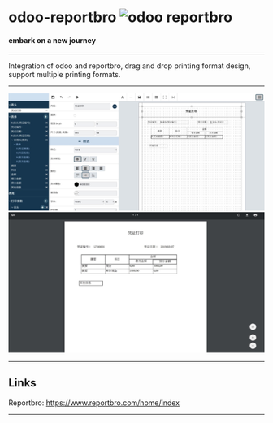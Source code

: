 # odoo-reportbro  <img alt="odoo reportbro" src="https://img.shields.io/badge/odoo--reportbro-14.0-brightgreen"/>
#### embark on a new journey
---
Integration of odoo and reportbro, drag and drop printing format design, support multiple printing formats.

---

![Image text](https://github.com/huakkai/odoo-reportbro/blob/master/static/reportbro-1.jpg)
![Image text](https://github.com/huakkai/odoo-reportbro/blob/master/static/reportbro-2.jpg)

---
## Links

Reportbro: https://www.reportbro.com/home/index

---
